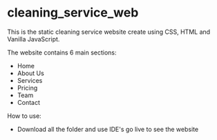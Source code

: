# cleaning_service_web
This is the static cleaning service website create using CSS, HTML and Vanilla JavaScript.

The website contains 6 main sections:
- Home
- About Us
- Services
- Pricing
- Team
- Contact

How to use:
- Download all the folder and use IDE's go live to see the website





